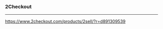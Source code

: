 ### 2Checkout
---
https://www.2checkout.com/products/2sell/?r=d891309539


```
```

```
```

```
```


